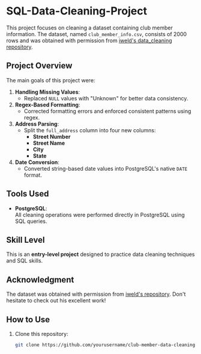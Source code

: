 # SQL-Data-Cleaning-Project

This project focuses on cleaning a dataset containing club member information. The dataset, named `club_member_info.csv`, consists of 2000 rows and was obtained with permission from [iweld's data_cleaning repository](https://github.com/iweld/data_cleaning).  

## Project Overview  
The main goals of this project were:  
1. **Handling Missing Values**:  
   - Replaced `NULL` values with "Unknown" for better data consistency.  
2. **Regex-Based Formatting**:  
   - Corrected formatting errors and enforced consistent patterns using regex.  
3. **Address Parsing**:  
   - Split the `full_address` column into four new columns:  
     - **Street Number**  
     - **Street Name**  
     - **City**  
     - **State**  
4. **Date Conversion**:  
   - Converted string-based date values into PostgreSQL's native `DATE` format.  

## Tools Used  
- **PostgreSQL**:  
  All cleaning operations were performed directly in PostgreSQL using SQL queries.  

## Skill Level  
This is an **entry-level project** designed to practice data cleaning techniques and SQL skills.  

## Acknowledgment  
The dataset was obtained with permission from [iweld's repository](https://github.com/iweld/data_cleaning). Don't hesitate to check out his excellent work!  

## How to Use  
1. Clone this repository:  
   ```bash
   git clone https://github.com/yourusername/club-member-data-cleaning.git
